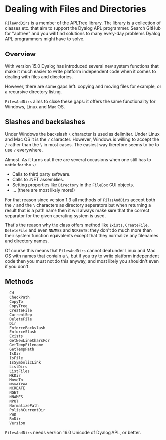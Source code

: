 # Dealing with Files and Directories


`FileAndDirs` is a member of the APLTree library. The library is a collection of classes etc. that aim to support the Dyalog APL programmer. Search GitHub for "apltree" and you will find solutions to many every-day problems Dyalog APL programmers might have to solve.


## Overview

With version 15.0 Dyalog has introduced several new system functions that make it much easier to write platform independent code when it comes to dealing with files and directories.

However, there are some gaps left: copying and moving files for example, or a recursive directory listing.

`FilesAndDirs` aims to close these gaps: it offers the same functionality for Windows, Linux and Mac OS.

## Slashes and backslashes

Under Windows the backslash `\` character is used as delimiter. Under Linux and Mac OS it is the `/` character. However, Windows is willing to accept the `/` rather than the `\` in most cases. The easiest way therefore seems to be to use `/` everywhere.

Almost. As it turns out there are several occasions when one still has to settle for the `\`: 

 * Calls to third party software.
 * Calls to .NET assemblies.
 * Setting properties like `Directory` in the `FileBox` GUI objects.
 * ... (there are most likely more!)

For that reason since version 1.3 all methods of `FilesAndDirs` accept both the `/` and the `\` characters as directory seperators but when returning a result that is a path name then it will always make sure that the correct separator for the given operating system is used.

That's the reason why the class offers method like `Exists`, `CreateFile`, `DeleteFile` and even `NNAMES` and `NCREATE`: they don't do much more than their system function equivalents except that they normalize any filenames and directory names.

Of course this means that `FilesAndDirs` cannot deal under Linux and Mac OS with names that contain a `\`, but if you try to write platform independent code then you must not do this anyway, and most likely you shouldn't even if you don't.

## Methods 

```
  Cd
  CheckPath
  CopyTo
  CopyTree
  CreateFile
  CurrentSep
  DeleteFile
  Dir
  EnforceBackslash
  EnforceSlash
  Exists
  GetNewLineCharsFor
  GetTempFilename
  GetTempPath
  IsDir
  IsFile
  IsSymbolicLink
  ListDirs
  ListFiles
  MkDir
  MoveTo
  MoveTree
  NCREATE
  NGET
  NNAMES
  NPUT
  NormalizePath
  PolishCurrentDir
  PWD
  RmDir
  Version
```

`FilesAndDirs` needs version 16.0 Unicode of Dyalog APL, or better.
